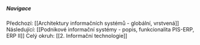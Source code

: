 
##### Navigace
Předchozí:  [[Architektury informačních systémů - globální, vrstvená]]
Následující: [[Podnikové informační systémy - popis, funkcionalita PIS-ERP, ERP II]]
Celý okruh: [[2. Informační technologie]]